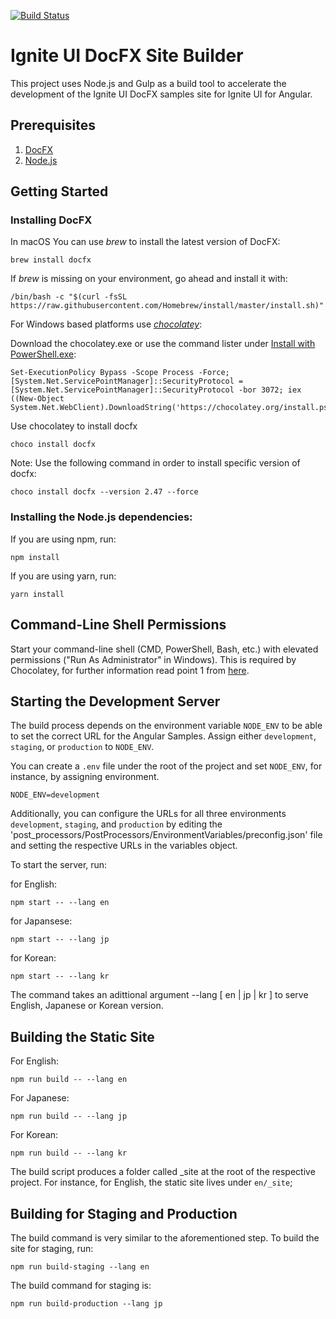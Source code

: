 [![Build Status](https://travis-ci.org/IgniteUI/igniteui-docfx.svg?branch=master)](https://travis-ci.org/IgniteUI/igniteui-docfx)

# Ignite UI DocFX Site Builder

This project uses Node.js and Gulp as a build tool to accelerate the development of the Ignite UI DocFX samples site for Ignite UI for Angular.

## Prerequisites

1. [DocFX](https://dotnet.github.io/docfx)
2. [Node.js](https://nodejs.org)

## Getting Started

### Installing DocFX

In macOS You can use _brew_ to install the latest version of DocFX:

```
brew install docfx
```

If _brew_ is missing on your environment, go ahead and install it with:

```
/bin/bash -c "$(curl -fsSL https://raw.githubusercontent.com/Homebrew/install/master/install.sh)"
```

For Windows based platforms use [_chocolatey_](https://chocolatey.org/):

Download the chocolatey.exe or use the command lister under [Install with PowerShell.exe](https://docs.chocolatey.org/en-us/choco/setup#install-with-powershell.exe):

```
Set-ExecutionPolicy Bypass -Scope Process -Force; [System.Net.ServicePointManager]::SecurityProtocol = [System.Net.ServicePointManager]::SecurityProtocol -bor 3072; iex ((New-Object System.Net.WebClient).DownloadString('https://chocolatey.org/install.ps1'))
```

Use chocolatey to install docfx
```
choco install docfx
```

Note: Use the following command in order to install specific version of docfx:

```
choco install docfx --version 2.47 --force
```

### Installing the Node.js dependencies:

If you are using npm, run:

```
npm install
```

If you are using yarn, run:

```
yarn install
```

## Command-Line Shell Permissions

Start your command-line shell (CMD, PowerShell, Bash, etc.) with elevated permissions ("Run As Administrator" in Windows). This is required by Chocolatey, for further information read point 1 from [here](https://chocolatey.org/security#overall).

## Starting the Development Server

The build process depends on the environment variable `NODE_ENV` to be able to set the correct URL for the Angular Samples. Assign either `development`, `staging`, or `production` to `NODE_ENV`.

You can create a `.env` file under the root of the project and set `NODE_ENV`, for instance, by assigning environment.

```
NODE_ENV=development
```

Additionally, you can configure the URLs for all three environments `development`, `staging`, and `production` by editing the 'post_processors/PostProcessors/EnvironmentVariables/preconfig.json' file and setting the respective URLs in the variables object.

To start the server, run:

for English:

```
npm start -- --lang en
```

for Japansese:

```
npm start -- --lang jp
```

for Korean:

```
npm start -- --lang kr
```

The command takes an adittional argument --lang [ en | jp | kr ] to serve English, Japanese or Korean version.

## Building the Static Site

For English:

```
npm run build -- --lang en
```

For Japanese:

```
npm run build -- --lang jp
```

For Korean:

```
npm run build -- --lang kr
```

The build script produces a folder called \_site at the root of the respective project.
For instance, for English, the static site lives under `en/_site`;

## Building for Staging and Production

The build command is very similar to the aforementioned step. To build the site for staging, run:

```
npm run build-staging --lang en
```

The build command for staging is:

```
npm run build-production --lang jp
```
